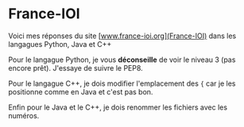 # France-IOI

Voici mes réponses du site [www.france-ioi.org](France-IOI) dans les langagues Python, Java et C++

Pour le langague Python, je vous **déconseille** de voir le niveau 3 (pas encore prêt). J'essaye de suivre le PEP8.

Pour le langague C++, je dois modifier l'emplacement des `{` car je les positionne comme en Java et c'est pas bon.

Enfin pour le Java et le C++, je dois renommer les fichiers avec les numéros.